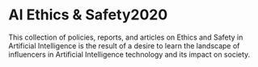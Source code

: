 # AI Ethics & Safety2020
This collection of policies, reports, and articles on Ethics and Safety in Artificial Intelligence is the result of a desire to learn the landscape of influencers in Artificial Intelligence technology and its impact on society.
